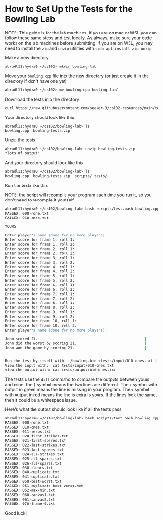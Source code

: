 # How to Set Up the Tests for the Bowling Lab

NOTE: This guide is for the lab machines, if you are on mac or WSL you can follow these same steps and test locally. As always, make sure your code works on the lab machines before submitting. If you are on WSL, you may need to install the `zip` and `unzip` utilities with `sudo apt install zip unzip`

Make a new directory

```bash
abradl11:hydra0 ~/cs102> mkdir bowling-lab
```

Move your `bowling.cpp` file into the new directory (or just create it in the directory if don't have one yet)

```bash
abradl11:hydra0 ~/cs102> mv bowling.cpp bowling-lab/
```

Download the tests into the directory

```bash
curl https://raw.githubusercontent.com/seeker-3/cs102-resources/main/tests/cs102-bowling-tests.zip -o cs102-bowling-tests.zip
```

Your directory should look like this

```bash
abradl11:hydra0 ~/cs102/bowling-lab> ls
bowling.cpp  bowling-tests.zip
```

Unzip the tests

```bash
abradl11:hydra0 ~/cs102/bowling-lab> unzip bowling-tests.zip
*lots of output*
```

And your directory should look like this

```bash
abradl11:hydra0 ~/cs102/bowling-lab> ls
bowling.cpp  bowling-tests.zip  scripts/ tests/
```

Run the tests like this

NOTE: the script will recompile your program each time you run it, so you don't need to recompile it yourself.

```bash
abradl11:hydra0 ~/cs102/bowling-lab> bash scripts/test.bash bowling.cpp
PASSED: 000-none.txt
FAILED: 010-ones.txt

YOURS                                                                   EXPECTED

Enter player's name (done for no more players):                         Enter player's name (done for no more players):
Enter score for frame 1, roll 1:                                        Enter score for frame 1, roll 1:
Enter score for frame 1, roll 2:                                        Enter score for frame 1, roll 2:
Enter score for frame 2, roll 1:                                        Enter score for frame 2, roll 1:
Enter score for frame 2, roll 2:                                        Enter score for frame 2, roll 2:
Enter score for frame 3, roll 1:                                        Enter score for frame 3, roll 1:
Enter score for frame 3, roll 2:                                        Enter score for frame 3, roll 2:
Enter score for frame 4, roll 1:                                        Enter score for frame 4, roll 1:
Enter score for frame 4, roll 2:                                        Enter score for frame 4, roll 2:
Enter score for frame 5, roll 1:                                        Enter score for frame 5, roll 1:
Enter score for frame 5, roll 2:                                        Enter score for frame 5, roll 2:
Enter score for frame 6, roll 1:                                        Enter score for frame 6, roll 1:
Enter score for frame 6, roll 2:                                        Enter score for frame 6, roll 2:
Enter score for frame 7, roll 1:                                        Enter score for frame 7, roll 1:
Enter score for frame 7, roll 2:                                        Enter score for frame 7, roll 2:
Enter score for frame 8, roll 1:                                        Enter score for frame 8, roll 1:
Enter score for frame 8, roll 2:                                        Enter score for frame 8, roll 2:
Enter score for frame 9, roll 1:                                        Enter score for frame 9, roll 1:
Enter score for frame 9, roll 2:                                        Enter score for frame 9, roll 2:
Enter score for frame 10, roll 1:                                       Enter score for frame 10, roll 1:
Enter score for frame 10, roll 2:                                       Enter score for frame 10, roll 2:
Enter player's name (done for no more players):                         Enter player's name (done for no more players):

John scored 21.                                                 |       John scored 20.
John did the worst by scoring 21.                               |       John did the worst by scoring 20.
John won the game by scoring 21.                                |       John won the game by scoring 20.


Run the test by itself with: ./bowling.bin <tests/input/010-ones.txt | sed 's/: /: \n/g'
View the input with:  cat tests/input/010-ones.txt
View the output with: cat tests/output/010-ones.txt
```

The tests use the `diff` command to compare the outputs between yours and mine. the `|` symbol means the two lines are different. The `>` symbol with output in green means the line is missing in your program. The `<` symbol with output in red means the line is extra is yours. If the lines look the same, then it could be a whitespace issue.

Here's what the output should look like if all the tests pass

```bash
abradl11:hydra0 ~/cs102/bowling-lab> bash scripts/test.bash bowling.cpp
PASSED: 000-none.txt
PASSED: 010-ones.txt
PASSED: 011-zeros.txt
PASSED: 020-first-strikes.txt
PASSED: 021-first-spares.txt
PASSED: 022-last-strikes.txt
PASSED: 023-last-spares.txt
PASSED: 024-all-strikes.txt
PASSED: 025-all-spares.txt
PASSED: 026-all-spares.txt
PASSED: 030-clears.txt
PASSED: 040-duplicate.txt
PASSED: 041-duplicate.txt
PASSED: 050-best-worst.txt
PASSED: 051-duplicate-best-worst.txt
PASSED: 052-max-min.txt
PASSED: 060-canvas1.txt
PASSED: 061-canvas2.txt
PASSED: 070-frame-9.txt
```

Good luck!

